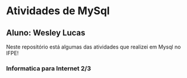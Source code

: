 # Atividades de MySql
## Aluno: Wesley Lucas
Neste repositório está algumas das atividades que realizei em Mysql no IFPE!

### Informatica para Internet 2/3

